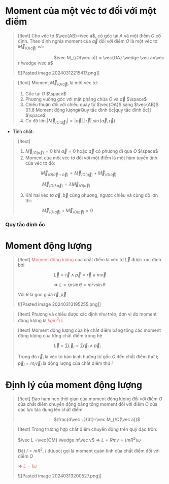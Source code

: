 
# Moment của một véc tơ đối với một điểm

>[!text]
>Cho véc tơ $\vec{AB}=\vec a$, có gốc tại $A$ và một điểm $O$ cố định. Theo định nghĩa moment của $\vec a$ đối với điểm $O$ là một véc tơ $\vec M_{/O(\vec a)}$ và:
>
>$\hspace{3cm}$ $\vec M_{/O(\vec a)} = \vec{OA} \wedge \vec a=\vec r \wedge \vec a$
>
>![[Pasted image 20240312215417.png]]

>[!text]
>Moment $\vec M_{/O(\vec a)}$ là một véc tơ:
>
>1. Gốc tại $O$
>$\space$
>2. Phương vuông góc với mặt phẳng chứa $O$ và $\vec a$
>$\space$
>3. Chiều thuận đối với chiều quay từ $\vec{OA}$ sang $\vec{AB}$ [[1.6 Moment động lượng#Quy tắc đinh ốc|quy tắc đinh ốc]]
>$\space$
>4. Có độ lớn $|\vec M_{/O(\vec a)}|=|\vec a|.|\vec r|.\sin(\vec a, \vec r)$

- Tính chất:
>[!text]
>1. $\vec M_{/O(\vec a)}=0$ khi $\vec a=0$ hoặc $\vec a$ có phương đi qua $O$
>$\space$
>2. Moment của một véc tơ đối với một điểm là một hàm tuyến tính của véc tơ đó:
>
>$\hspace{2cm}$$\vec M_{/O(\vec a+\vec b)} = \vec M_{/O(\vec a)} + \vec M_{/O(\vec b)}$
>
>$\hspace{2cm}$ $\vec M_{/O(\lambda \vec a)} = \lambda \vec M_{/O(\vec a)}$
>
>3. Khi hai véc tơ $\vec a, \vec b$ cùng phương, ngược chiều và cùng độ lớn thì:
>   
>$\hspace{2cm}$ $\vec M_{/O(\vec a)} + \vec M_{/O(\vec b)}=0$

### Quy tắc đinh ốc


# Moment động lượng

>[!text]
><span style="color:#ec6565">Moment động lượng</span> của chất điểm là véc tơ $\vec L$ được xác định bởi
>
>$\hspace{3cm}$ $\vec L =\vec r \wedge \vec p =\vec r \wedge m \vec v$
>
>$\hspace{3cm}$ $\Rightarrow$ $L = rp\sin \theta=mrv \sin \theta$
>
>Với $\theta$ là góc giữa $\vec r, \vec p$
>
>![[Pasted image 20240313195255.png]]

>[!text]
>Phương và chiều được xác định như trên, đơn vị đo moment động lượng là <span style="color:#ec6565">$kgm^2/s$</span>

>[!text]
>Moment động lượng của hệ chất điểm bằng tổng các moment động lượng của từng chất điểm trong hệ
>
>$\hspace{3cm}$ $\vec L =\sum \vec L_i=\sum \vec r_i \wedge \vec p_i$
>
>Trong đó $\vec r_i$ là véc tơ bán kính hướng từ gốc $O$ đến chất điểm thứ $i$;
>$\vec p_i=m_i \vec v_i$ là động lượng của chất điểm thứ $i$

# Định lý của moment động lượng

>[!text]
>Đạo hàm heo thời gian của moment động lượng đối với điểm $O$ của chất điểm chuyển động bằng tổng moment đối với điểm $O$ của các lực tác dụng lên chất điểm
>
>$\hspace{3cm}$ $\frac{d\vec L}{dt}=\vec M_{/O(\vec a)}$

>[!text]
>Trong trường hợp chất điểm chuyển động trên quỹ đạo tròn:
>
>$\vec L =\vec{OM} \wedge m\vec v$ $\Rightarrow$ $L =Rmv=(mR^2)\omega$
>
>Đặt $I=mR^2$, $I$ đưuocj gọi là moment quán tính của chất điểm đối với điểm $O$
>
>$\Rightarrow$ <span style="color:#ec6565">$L=I\omega$</span>
>
>![[Pasted image 20240313200527.png]]

